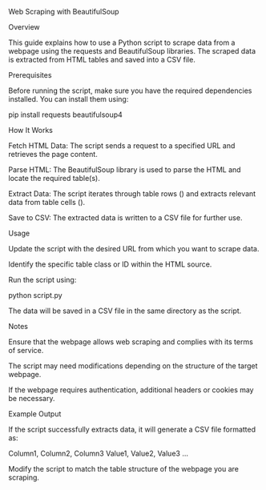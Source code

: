 Web Scraping with BeautifulSoup

Overview

This guide explains how to use a Python script to scrape data from a webpage using the requests and BeautifulSoup libraries. The scraped data is extracted from HTML tables and saved into a CSV file.

Prerequisites

Before running the script, make sure you have the required dependencies installed. You can install them using:

pip install requests beautifulsoup4

How It Works

Fetch HTML Data: The script sends a request to a specified URL and retrieves the page content.

Parse HTML: The BeautifulSoup library is used to parse the HTML and locate the required table(s).

Extract Data: The script iterates through table rows (<tr>) and extracts relevant data from table cells (<td>).

Save to CSV: The extracted data is written to a CSV file for further use.

Usage

Update the script with the desired URL from which you want to scrape data.

Identify the specific table class or ID within the HTML source.

Run the script using:

python script.py

The data will be saved in a CSV file in the same directory as the script.

Notes

Ensure that the webpage allows web scraping and complies with its terms of service.

The script may need modifications depending on the structure of the target webpage.

If the webpage requires authentication, additional headers or cookies may be necessary.

Example Output

If the script successfully extracts data, it will generate a CSV file formatted as:

Column1, Column2, Column3
Value1, Value2, Value3
...

Modify the script to match the table structure of the webpage you are scraping.